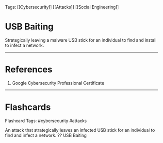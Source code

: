 Tags: [[Cybersecurity]] [[Attacks]] [[Social Engineering]]
# USB Baiting

Strategically leaving a malware USB stick for an individual to find and install to infect a network.

---
# References

1. Google Cybersecurity Professional Certificate

---
# Flashcards

Flashcard Tags: #cybersecurity #attacks 

An attack that strategically leaves an infected USB stick for an individual to find and infect a network.
??
USB Baiting
<!--SR:!2024-05-15,16,290!2024-05-14,15,292-->